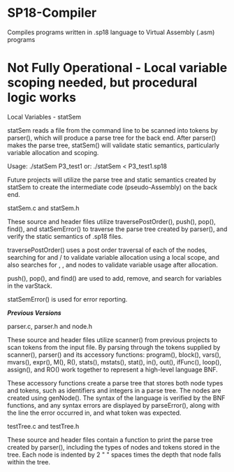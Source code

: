 # SP18-Compiler
Compiles programs written in .sp18 language to Virtual Assembly (.asm) programs

# Not Fully Operational - Local variable scoping needed, but procedural logic works

Local Variables - statSem

statSem reads a file from the command line to be scanned into tokens by
parser(), which will produce a parse tree for the back end. After parser()
makes the parse tree, statSem() will validate static semantics, particularly
variable allocation and scoping.

Usage: 
	./statSem P3_test1
or:
	./statSem < P3_test1.sp18

Future projects will utilize the parse tree and static semantics created by
statSem to create the intermediate code (pseudo-Assembly) on the back end.

statSem.c and statSem.h

These source and header files utilize traversePostOrder(), push(), pop(),
find(), and statSemError() to traverse the parse tree created by parser(),
and verify the static semantics of .sp18 files.

traversePostOrder() uses a post order traversal of each of the nodes,
searching for <block> and <vars>/<mvars> to validate variable allocation using
a local scope, and also searches for <R>, <in>, and <assign> nodes to validate
variable usage after allocation.

push(), pop(), and find() are used to add, remove, and search for variables in
the varStack.

statSemError() is used for error reporting. 


*******************************Previous Versions*******************************

parser.c, parser.h and node.h

These source and header files utilize scanner() from previous projects to scan
tokens from the input file. By parsing through the tokens supplied by
scanner(), parser() and its accessory functions: program(), block(), vars(),
mvars(), expr(), M(), R(), stats(), mstats(), stat(), in(), out(), ifFunc(),
loop(), assign(), and RO() work together to represent a high-level language
BNF.

These accessory functions create a parse tree that stores both node types and
tokens, such as identifiers and integers in a parse tree. The nodes are created
using genNode(). The syntax of the language is verified by the BNF functions,
and any syntax errors are displayed by parseError(), along with the line the 
error occurred in, and what token was expected.

testTree.c and testTree.h

These source and header files contain a function to print the parse tree
created by parser(), including the types of nodes and tokens stored in the
tree. Each node is indented by 2 " " spaces times the depth that node falls
within the tree.
